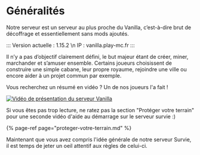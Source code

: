 # Généralités

Notre serveur est un serveur au plus proche du Vanilla, c’est-à-dire brut de décoffrage et essentiellement sans mods ajoutés.

:::
Version actuelle : 1.15.2 \n IP : vanilla.play-mc.fr
:::

Il n’y a pas d’objectif clairement défini, le but majeur étant de créer, miner, marchander et s’amuser ensemble. Certains joueurs choisissent de construire une simple cabane, leur propre royaume, rejoindre une ville ou encore aider à un projet commun par exemple.

Vous recherchez un résumé en vidéo ? Un de nos joueurs l'a fait !

[![Vidéo de présentation du serveur Vanilla](../assets/youtube/video_presentation_vanilla.jpg)](https://www.youtube.com/watch?v=SxMJ_jLrQ7c)

Si vous êtes pas trop lecture, ne ratez pas la section "Protéger votre terrain" pour une seconde vidéo d'aide au démarrage sur le serveur survie :\)

{% page-ref page="proteger-votre-terrain.md" %}

Maintenant que vous avez compris l'idée générale de notre serveur Survie, il est temps de jeter un oeil attentif aux règles de celui-ci.

